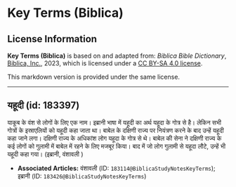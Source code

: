# Key Terms (Biblica)

## License Information

**Key Terms (Biblica)** is based on and adapted from: _Biblica Bible Dictionary_, [Biblica, Inc.](https://www.biblica.com/), 2023, which is licensed under a [CC BY-SA 4.0 license](https://creativecommons.org/licenses/by-sa/4.0/legalcode.en).

This markdown version is provided under the same license.



--------------------------------

## यहूदी (id: 183397)

याकूब के वंश से लोगों के लिए एक नाम। इब्रानी भाषा में यहूदी का अर्थ यहूदा के गोत्र से है। लेकिन सभी गोत्रों के इस्राएलियों को यहूदी कहा जाता था। बाबेल के दक्षिणी राज्य पर नियंत्रण करने के बाद उन्हें यहूदी कहा जाने लगा। दक्षिणी राज्य के अधिकांश लोग यहूदा के गोत्र से थे। बाबेल की सेना ने दक्षिणी राज्य के कई लोगों को गुलामी में बाबेल में रहने के लिए मजबूर किया। बाद में जो लोग गुलामी से यहूदा लौटे, उन्हें भी यहूदी कहा गया। (इब्रानी, वंशावली )

* **Associated Articles:** वंशावली  (ID: `183114@BiblicaStudyNotesKeyTerms`); इब्रानी  (ID: `183426@BiblicaStudyNotesKeyTerms`)

